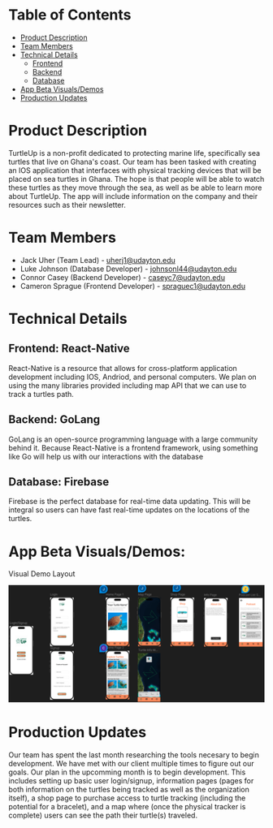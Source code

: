 # Table of Contents
 - [Product Description](https://github.com/UD-CPS491-25S/group-13-website.git)
 - [Team Members](https://github.com/UD-CPS491-25S/group-13-website.git)
 - [Technical Details](https://github.com/UD-CPS491-25S/group-13-website.git)
   - [Frontend](https://github.com/UD-CPS491-25S/group-13-website.git)
   - [Backend](https://github.com/UD-CPS491-25S/group-13-website.git)
   - [Database](https://github.com/UD-CPS491-25S/group-13-website.git)
 - [App Beta Visuals/Demos](https://github.com/UD-CPS491-25S/group-13-website.git)
 - [Production Updates](https://github.com/UD-CPS491-25S/group-13-website.git)
# Product Description

TurtleUp is a non-profit dedicated to protecting marine life, specifically sea turtles that live on Ghana's coast.  Our team has been tasked with creating an IOS application that interfaces with physical tracking devices that will be placed on sea turtles in Ghana.  The hope is that people will be able to watch these turtles as they move through the sea, as well as be able to learn more about TurtleUp.  The app will include information on the company and their resources such as their newsletter.

# Team Members

- Jack Uher (Team Lead) - uherj1@udayton.edu
- Luke Johnson (Database Developer) - johnsonl44@udayton.edu
- Connor Casey (Backend Developer) - caseyc7@udayton.edu
- Cameron Sprague (Frontend Developer) - spraguec1@udayton.edu

# Technical Details

## Frontend: React-Native
React-Native is a resource that allows for cross-platform application development including IOS, Andriod, and personal computers.  We plan on using the many libraries provided including map API that we can use to track a turtles path.

## Backend: GoLang
GoLang is an open-source programming language with a large community behind it.  Because React-Native is a frontend framework, using something like Go will help us with our interactions with the database

## Database: Firebase
Firebase is the perfect database for real-time data updating.  This will be integral so users can have fast real-time updates on the locations of the turtles.

# App Beta Visuals/Demos:


Visual Demo Layout

![App Visuals](./visual.png)


# Production Updates

Our team has spent the last month researching the tools necesary to begin development.  We have met with our client multiple times to figure out our goals.  Our plan in the upcomming month is to begin development.  This includes setting up basic user login/signup, information pages (pages for both information on the turtles being tracked as well as the organization itself), a shop page to purchase access to turtle tracking (including the potential for a bracelet), and a map where (once the physical tracker is complete) users can see the path their turtle(s) traveled. 
